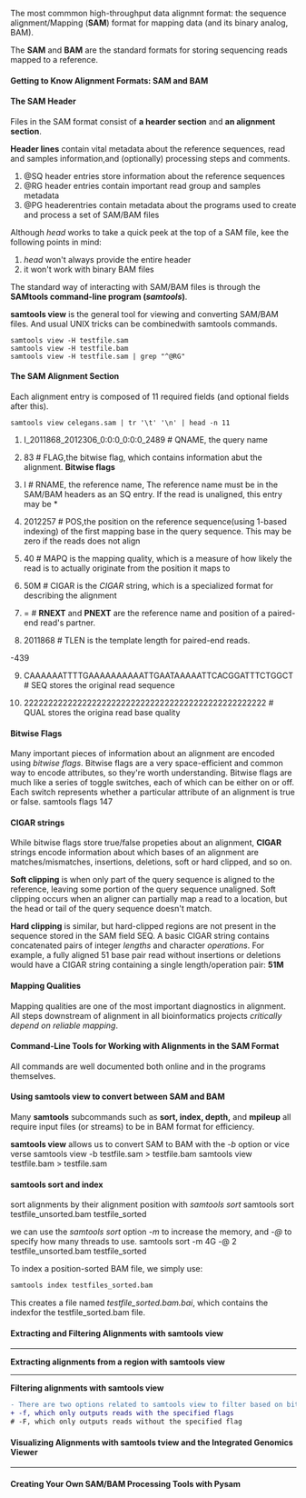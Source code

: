 The most commmon high-throughput data alignmnt format: the sequence alignment/Mapping (**SAM**) format for mapping data (and its binary analog, BAM).

The **SAM** and **BAM** are the standard formats for storing sequencing reads mapped to a reference.

#### Getting to Know Alignment Formats: SAM and BAM

#### The SAM Header
Files in the SAM format consist of **a hearder section** and **an alignment section**.

**Header lines** contain vital metadata about the reference sequences, read and samples information,and (optionally) processing steps and comments.
1. @SQ header entries store information about the reference sequences
2. @RG header entries contain important read group and samples metadata
3. @PG headerentries contain metadata about the programs used to create and process a set of SAM/BAM files

Although *head* works to take a quick peek at the top of a SAM file, kee the following points in mind:
1. *head* won't always provide the entire header
2. it won't work with binary BAM files

The standard way of interacting with SAM/BAM files is through the **SAMtools command-line program (*samtools*)**. 

**samtools view** is the general tool for viewing and converting SAM/BAM files. And usual UNIX tricks can be combinedwith samtools commands.

    samtools view -H testfile.sam
    samtools view -H testfile.bam
    samtools view -H testfile.sam | grep "^@RG"

#### The SAM Alignment Section
Each alignment entry is composed of 11 required fields (and optional fields after this).

    samtools view celegans.sam | tr '\t' '\n' | head -n 11

1. I_2011868_2012306_0:0:0_0:0:0_2489 # QNAME, the query name

2. 83 # FLAG,the bitwise flag, which contains information abut the alignment. **Bitwise flags**

3. I # RNAME, the reference name, The reference name must be in the SAM/BAM headers as an SQ entry. If the read is unaligned, this entry may be *

4. 2012257 # POS,the position on the reference sequence(using 1-based indexing) of the first mapping base in the query sequence. This may be zero if the reads does not align

5. 40 # MAPQ is the mapping quality, which is a measure of how likely the read is to actually originate from the position it maps to

6. 50M # CIGAR is the *CIGAR* string, which is a specialized format for describing the alignment

7. = # **RNEXT** and **PNEXT** are the reference name and position of a paired-end read's partner.

8. 2011868 # TLEN is the template length for paired-end reads.

-439

9. CAAAAAATTTTGAAAAAAAAAATTGAATAAAAATTCACGGATTTCTGGCT # SEQ stores the original read sequence 

10. 22222222222222222222222222222222222222222222222222 # QUAL stores the origina read base quality

#### Bitwise Flags
Many important pieces of information about an alignment are encoded using *bitwise flags*. Bitwise flags are a very space-efficient and common way to encode attributes, so they're worth understanding. Bitwise flags are much like a series of toggle switches, each of which can be either on or off. Each switch represents whether a particular attribute of an alignment is true or false.
        samtools flags 147

#### CIGAR strings
While bitwise flags store true/false propeties about an alignment, **CIGAR** strings encode information about which bases of an alignment are matches/mismatches, insertions, deletions, soft or hard clipped, and so on.

**Soft clipping** is when only part of the query sequence is aligned to the reference, leaving some portion of the query sequence unaligned. Soft clipping  occurs when an aligner can partially map a read to a location, but the head or tail of the query sequence doesn't match.

**Hard clipping** is similar, but hard-clipped regions are not present in the sequence stored in the SAM field SEQ. A basic CIGAR string contains concatenated pairs of integer *lengths* and character *operations*.  For example, a fully aligned 51 base pair read without insertions or deletions would have a CIGAR string containing a single length/operation pair: **51M**

#### Mapping Qualities
Mapping qualities are one of the most important diagnostics in alignment. All steps downstream of alignment in all bioinformatics projects *critically depend on reliable mapping*.

#### Command-Line Tools for Working with Alignments in the SAM Format
All commands are well documented both online and in the programs themselves.

#### Using **samtools view** to convert between SAM and BAM
Many **samtools** subcommands such as **sort, index, depth,** and **mpileup** all require input files (or streams) to be in BAM format for efficiency.

**samtools view** allows us to convert SAM to BAM with the *-b* option or vice verse
        samtools view -b testfile.sam > testfile.bam
        samtools view testfile.bam > testfile.sam

#### samtools sort and index
sort alignments by their alignment position with *samtools sort*
        samtools sort testfile_unsorted.bam testfile_sorted

we can use the *samtools sort* option *-m* to increase the memory, and *-@* to specify how many threads to use.
        samtools sort -m 4G -@ 2 testfile_unsorted.bam testfile_sorted

To index a position-sorted BAM file, we simply use:
```diff
samtools index testfiles_sorted.bam
```
This creates a file named *testfile_sorted.bam.bai*, which contains the indexfor the testfile_sorted.bam file.

#### Extracting and Filtering Alignments with samtools view

---

**Extracting alignments from a region with samtools view**

---

**Filtering alignments with samtools view**
```diff
- There are two options related to samtools view to filter based on bitwise flags 
+ -f, which only outputs reads with the specified flags
# -F, which only outputs reads without the specified flag
```

#### Visualizing Alignments with samtools tview and the Integrated Genomics Viewer

---

#### Creating Your Own SAM/BAM Processing Tools with Pysam
